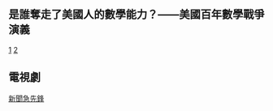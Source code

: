 
## 是誰奪走了美國人的數學能力？——美國百年數學戰爭演義
[1](https://rightpoint.site/article-math_1-210315/)
[2](https://www.gushiciku.cn/pl/g5Rt/zh-tw)

## 電視劇

[新聞急先鋒](https://www.youtube.com/watch?v=T6HNQsUfSRk&ab_channel=tangroro)